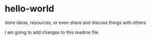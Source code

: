 # hello-world
store ideas, resources, or even share and discuss things with others

I am going to add changes to this readme file.
